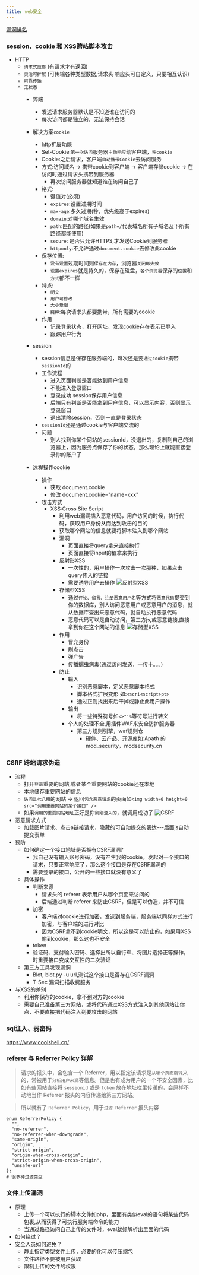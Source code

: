 ```yaml
---
title: web安全
---
```

[漏洞排名](https://owasp.org/www-project-top-ten/)
### session、cookie 和 XSS跨站脚本攻击
- HTTP
    - `请求式应答` (有请求才有返回)
    - `灵活可扩展` (可传输各种类型数据,请求头 响应头可自定义，只要相互认识)
    - `可靠传输`
    - `无状态`
        - 弊端
            - 发送请求服务器默认是不知道谁在访问的
            - 每次访问都是独立的，无法保持会话
        - 解决方案`cookie`
            - http扩展功能
            - Set-Cookie:`第一次访问`服务器`主动响应`给客户端，`种cookie`
            - Cookie:之后请求，客户端`自动携带Cookie`去访问服务
            - 方式:访问域名 -> 携带cookie到客户端 -> 客户端存储cookie -> 在访问时通过请求头携带到服务器 
                - 再次访问服务器就知道谁在访问自己了
            - 格式:
                - 键值对(必须)
                - `expires`:设置过期时间
                - `max-age`:多久过期(秒，优先级高于expires)
                - `domain`:对哪个域名生效
                - `path`:匹配的路径(如果是`path=/`代表域名所有子域名及下所有路径都能使用)
                - `secure`: 是否只允许HTTPS,才发送Cookie到服务器
                - `httponly`:不允许通过`document.cookie`去修改此cookie
            - 保存位置:
                - `没有设置`过期时间则`保存在内存`，浏览器`关闭即失效`
                - `设置expires`就是持久的，保存在磁盘，`各个浏览器`保存的`位置`和`方式`都不一样
            - 特点:
                - `明文`
                - `用户可修改`
                - `大小受限`
                - `臃肿`:每次请求头都要携带，所有需要的cookie
            - 作用 
                - 记录登录状态，打开网址，发现cookie存在表示已登入
                - 跟踪用户行为
        - session
            - session信息是保存在服务端的，每次还是要`通过cookie`携带`sessionId`的
            - 工作流程
                - 进入页面判断是否能达到用户信息
                - 不能进入登录窗口
                - 登录成功 session保存用户信息
                - 后端只有判断是否能拿到用户信息，可以显示内容，否则显示登录窗口
                - 退出清除session，否则一直是登录状态
            - `sessionId`还是通过cookie与客户端交流的
            - 问题
                - 别人找到你某个网站的sessionId，没退出的，复制到自己的浏览器上，因为服务点保存了你的状态，那么理论上就能直接登录你的账户了

        - 远程操作cookie
            - 操作
                - 获取 document.cookie
                - 修改 document.cookie="name=xxx"
            - 攻击方式
                - XSS:Cross Site Script
                    - 利用web漏洞插入恶意代码，用户访问的时候，执行代码，获取用户身份从而达到攻击的目的
                    - 获取哪个网站的信息就要将脚本注入到哪个网站
                    - 漏洞
                       - 页面直接将query拿来直接执行
                       - 页面直接将input的值拿来执行
                    - 反射形XSS
                        - 一次性的，用户操作一次攻击一次那种，如果点击query传入的链接
                        - 需要诱导用户去操作
                        ![反射型XSS](../../../../static/img/XSS1.png)
                    - 存储型XSS
                        - 通过`评论、留言、注册恶意用户名`等方式将`恶意代码`提交到你的数据库，别人访问恶意用户或恶意用户的消息，就从数据库查出来恶意代码，就自动执行恶意代码
                        - 恶意代码可以是自动访问，第三方js,或恶意链接,直接拿到你在这个网站的信息 
                        ![存储型XSS](../../../../static/img/XSS2.png)
                    - 作用
                        - 冒充身份
                        - 刷点击
                        - 弹广告
                        - 传播蠕虫病毒(通过访问发送，一传十。。。)
                    - 防止
                        - 输入
                            - 识别恶意脚本，定义恶意脚本格式
                            - 脚本格式扩展变形 如:`<scri<script>pt>` 
                            - 通过正则找出来后干掉或静止此用户操作
                        - 输出
                            - 将一些特殊符号如`<>"'%`等符号进行转义
                        - 个人的处理不全,用插件WAF来安全防护服务器
                            - 第三方规则引擎，waf规则仓
                                - 硬件、云产品、开源库如:Apath 的 mod_security，modsecurity.cn
                            
### CSRF 跨站请求伪造
- 流程
    - 打开`登录`重要的网站,或者某个重要网站的cookie还在本地
    - 本地储存重要网站的信息
    - `访问乱七八糟`的网站 -> 返回`包含恶意请求`的页面如`<img width=0 height=0 src="调用重要网站的某个接口" />`
    - 如果`调用的重要网站地址`正好是你`刚刚登入的`，就调用成功了
    ![CSRF](../../../../static/img/CSRF.png)
- 恶意请求方式
    - 加载图片请求、点击a链接请求，隐藏的可自动提交的表达---后面js自动提交表单 
- 预防
    - 如何确定一个接口地址是否拥有CSRF漏洞?
        - 我自己没有输入账号密码，没有产生我的cookie，发起对一个接口的请求，只要正常响应了，那么这个接口是存在CSRF漏洞的
        - 需要登录的接口，公开的一些接口就没有意义了
    - 具体操作
        - 判断来源
            - 请求头的 referer 表示用户从哪个页面来访问的
            - 后端通过判断 referer 来防止CSRF，但是可以伪造，并不可信
        - 加密
            - 客户端对cookie进行加密，发送到服务端，服务端以同样方式进行加密，与客户端的进行对比
            - 因为CSRF拿不到cookie明文，所以这是可以防止的，如果用XSS偷到cookie，那么这也不安全
        - token
        - 验证码、支付输入密码、选择出所以自行车、将图片选择正等操作，时重要接口变成交互性的二次验证
    - 第三方工具发现漏洞
        - Blot, blot.py -u url,测试这个接口是否存在CSRF漏洞
        - T-Sec 漏洞扫描收费服务
- 与XSS的差别
    - 利用你保存的cookie，拿不到对方的cookie
    - 需要自己准备第三方网站，或将代码通过XSS方式注入到其他网站让你点，不要直接把代码注入到要攻击的网站

### sql注入、弱密码

https://www.coolshell.cn/

### referer 与  Referrer Policy 详解
> 请求的报头中，会包含一个 Referrer，用以指定该请求是`从哪个页面跳转`来的，常被用于`分析用户来源`等信息。但是也有成为用户的一个不安全因素，比如有些网站直接将 `sessionid` 或是 `token` 放在地址栏里传递的，会原样不动地当作 Referrer 报头的内容传递给第三方网站。

>所以就有了 `Referrer Policy`，用于`过滤 Referrer` 报头内容

```shell
enum ReferrerPolicy {
  "",
  "no-referrer",
  "no-referrer-when-downgrade",
  "same-origin",
  "origin",
  "strict-origin",
  "origin-when-cross-origin",
  "strict-origin-when-cross-origin",
  "unsafe-url"
};
# 很多种过滤类型
```
### 文件上传漏洞
- 原理
    - 上传一个可以执行的脚本文件如php，里面有类似eval的语句将某些代码包裹,从而获得了可执行服务端命令的能力
    - 当通过路径访问自己上传的文件时，eval就好解析出里面的代码
- 如何绕过？
- 安全人员如何避免？
    - 静止指定类型文件上传，必要的化可以传压缩包
    - 文件路径不要被用户获取
    - 限制上传的文件的权限